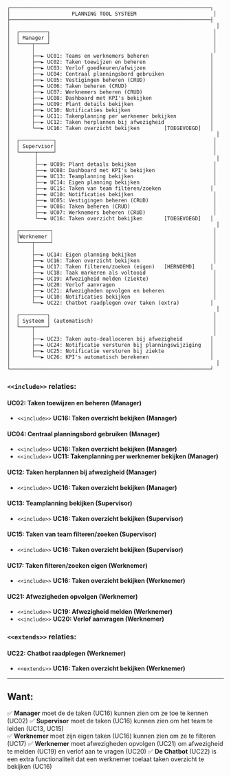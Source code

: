 ```
┌─────────────────────────────────────────────────────────────────┐ 
│                    PLANNING TOOL SYSTEEM                         │ 
├─────────────────────────────────────────────────────────────────┤ 
│                                                                   │ 
│  ┌─────────┐                                                     │ 
│  │ Manager │                                                     │ 
│  └────┬────┘                                                     │ 
│       │                                                          │ 
│       ├──► UC01: Teams en werknemers beheren                    │ 
│       ├──► UC02: Taken toewijzen en beheren                     │ 
│       ├──► UC03: Verlof goedkeuren/afwijzen                     │ 
│       ├──► UC04: Centraal planningsbord gebruiken               │ 
│       ├──► UC05: Vestigingen beheren (CRUD)                     │ 
│       ├──► UC06: Taken beheren (CRUD)                           │ 
│       ├──► UC07: Werknemers beheren (CRUD)                      │ 
│       ├──► UC08: Dashboard met KPI's bekijken                   │ 
│       ├──► UC09: Plant details bekijken                         │ 
│       ├──► UC10: Notificaties bekijken                          │ 
│       ├──► UC11: Takenplanning per werknemer bekijken           │ 
│       ├──► UC12: Taken herplannen bij afwezigheid               │ 
│       └──► UC16: Taken overzicht bekijken        [TOEGEVOEGD]   │ 
│                                                                   │ 
│  ┌───────────┐                                                   │ 
│  │ Supervisor│                                                   │ 
│  └─────┬─────┘                                                   │ 
│        │                                                          │ 
│        ├──► UC09: Plant details bekijken                         │ 
│        ├──► UC08: Dashboard met KPI's bekijken                   │ 
│        ├──► UC13: Teamplanning bekijken                          │ 
│        ├──► UC14: Eigen planning bekijken                        │ 
│        ├──► UC15: Taken van team filteren/zoeken                │ 
│        ├──► UC10: Notificaties bekijken                          │ 
│        ├──► UC05: Vestigingen beheren (CRUD)                     │ 
│        ├──► UC06: Taken beheren (CRUD)                           │ 
│        ├──► UC07: Werknemers beheren (CRUD)                      │ 
│        └──► UC16: Taken overzicht bekijken       [TOEGEVOEGD]   │ 
│                                                                   │ 
│  ┌──────────┐                                                    │ 
│  │Werknemer │                                                    │ 
│  └────┬─────┘                                                    │ 
│       │                                                          │ 
│       ├──► UC14: Eigen planning bekijken                         │ 
│       ├──► UC16: Taken overzicht bekijken                        │ 
│       ├──► UC17: Taken filteren/zoeken (eigen)   [HERNOEMD]     │ 
│       ├──► UC18: Taak markeren als voltooid                      │ 
│       ├──► UC19: Afwezigheid melden (ziekte)                     │ 
│       ├──► UC20: Verlof aanvragen                                │ 
│       ├──► UC21: Afwezigheden opvolgen en beheren                │ 
│       ├──► UC10: Notificaties bekijken                           │ 
│       └──► UC22: Chatbot raadplegen over taken (extra)          │ 
│                                                                   │ 
│  ┌─────────┐                                                     │ 
│  │ Systeem │ (automatisch)                                       │ 
│  └────┬────┘                                                     │ 
│       │                                                          │ 
│       ├──► UC23: Taken auto-dealloceren bij afwezigheid         │ 
│       ├──► UC24: Notificatie versturen bij planningswijziging   │ 
│       ├──► UC25: Notificatie versturen bij ziekte               │ 
│       └──► UC26: KPI's automatisch berekenen                    │ 
│                                                                   │ 
└─────────────────────────────────────────────────────────────────┘ 
```

### `<<include>>` relaties:

#### **UC02: Taken toewijzen en beheren (Manager)**
- `<<include>>` **UC16: Taken overzicht bekijken (Manager)**

#### **UC04: Centraal planningsbord gebruiken (Manager)**
- `<<include>>` **UC16: Taken overzicht bekijken (Manager)**
- `<<include>>` **UC11: Takenplanning per werknemer bekijken (Manager)**

#### **UC12: Taken herplannen bij afwezigheid (Manager)**
- `<<include>>` **UC16: Taken overzicht bekijken (Manager)**

#### **UC13: Teamplanning bekijken (Supervisor)**
- `<<include>>` **UC16: Taken overzicht bekijken (Supervisor)**

#### **UC15: Taken van team filteren/zoeken (Supervisor)**
- `<<include>>` **UC16: Taken overzicht bekijken (Supervisor)**

#### **UC17: Taken filteren/zoeken eigen (Werknemer)**
- `<<include>>` **UC16: Taken overzicht bekijken (Werknemer)**

#### **UC21: Afwezigheden opvolgen (Werknemer)**
- `<<include>>` **UC19: Afwezigheid melden (Werknemer)**
- `<<include>>` **UC20: Verlof aanvragen (Werknemer)**


### `<<extends>>` relaties:

#### **UC22: Chatbot raadplegen (Werknemer)**
- `<<extends>>` **UC16: Taken overzicht bekijken (Werknemer)**


---

## Want:

✅ **Manager** moet de de taken (UC16) kunnen zien om ze toe te kennen (UC02)
✅ **Supervisor** moet de taken (UC16) kunnen zien om het team te leiden (UC13, UC15)  
✅ **Werknemer** moet zijn eigen taken (UC16) kunnen zien om ze te filteren (UC17)
✅ **Werknemer** moet afwezigheden opvolgen (UC21) om afwezigheid te melden (UC19) en verlof aan te vragen (UC20)
✅ **De Chatbot** (UC22) is een extra functionaliteit dat een werknemer toelaat taken overzicht te bekijken (UC16)
